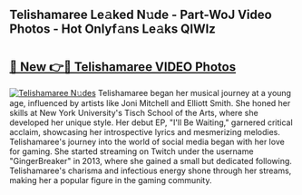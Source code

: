 ## Telishamaree Le𝚊ked N𝚞de - Part-WoJ Video Photos - Hot Onlyf𝚊ns Le𝚊ks QlWIz

# <h2><a href="http://ab79936.deff.icu/?id=Telishamaree">🔗 New 👉🔴 Telishamaree VIDEO Photos</a></h2>

[![Telishamaree N𝚞des](https://i.imgur.com/rIISA9y.gif)](http://ab79936.deff.icu/?id=Telishamaree)
Telishamaree began her musical journey at a young age, influenced by artists like Joni Mitchell and Elliott Smith. She honed her skills at New York University's Tisch School of the Arts, where she developed her unique style. Her debut EP, "I'll Be Waiting," garnered critical acclaim, showcasing her introspective lyrics and mesmerizing melodies. Telishamaree's journey into the world of social media began with her love for gaming. She started streaming on Twitch under the username "GingerBreaker" in 2013, where she gained a small but dedicated following. Telishamaree's charisma and infectious energy shone through her streams, making her a popular figure in the gaming community.
